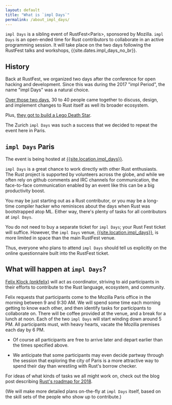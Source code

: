 ```yaml
---
layout: default
title: "What is `impl Days`"
permalink: /about_impl_days/
---
```


`impl Days` is a sibling event of RustFest&lt;Paris&gt;, sponsored by
Mozilla. `impl Days` is an open-ended time for Rust contributors to
collaborate in an active programming session.  It will take place on
the two days following the RustFest talks and workshops,
{{site.dates.impl_days_no_br}}.

## History

Back at RustFest<Zurich>, we organized two days after the conference
for open hacking and development. Since this was during the 2017 "impl
Period", the name "impl Days" was a natural choice.

<a href="https://internals.rust-lang.org/t/the-impl-period-newsletter-2/6034">
Over those two days</a>, 30 to 40 people came together to discuss, design,
and implement changes to Rust itself as well its broader ecosystem.

Plus, <a href="https://botbot.me/mozilla/rust-internals/2017-10-02/?msg=91818378&page=2">they got to build a Lego Death Star</a>.

The Zurich `impl Days` was such a success that we decided to repeat
the event here in Paris.

## `impl Days` Paris

The event is being hosted at <a href="/location/#impl-days-may-28th-and-29th">{{site.location.impl_days}}</a>. 

`impl Days` is a great chance to work directly with other Rust
enthusiasts. The Rust project is supported by volunteers across the
globe, and while we often rely on github comments and IRC channels for
communication, the face-to-face communication enabled by an event like
this can be a big productivity boost.

You may be just starting out as a Rust contributor, or you may be a
long-time compiler hacker who reminisces about the days when Rust was
bootstrapped atop ML. Either way, there's plenty of tasks for all
contributors at `impl Days`.

You do not need to buy a separate ticket for `impl Days`; your Rust
Fest ticket will suffice. However, the `impl Days` venue,
<a href="/location/#impl-days-may-28th-and-29th">{{site.location.impl_days}}</a>,
is more limited in space than the main RustFest venue.

Thus, everyone who plans to attend `impl Days` should tell us
explicitly on the online questionnaire built into the RustFest ticket.

## What will happen at `impl Days`?

<a href="/people/pnkfelix">Felix Klock (pnkfelix)</a> will act as
coordinator, striving to aid participants in their efforts to
contribute to the Rust language, ecosystem, and community.

Felix requests that participants come to the Mozilla Paris office in
the morning between 9 and 9:30 AM. We will spend some time each
morning getting to know each other, and then identify tasks for
participants to collaborate on. There will be coffee provided at the
venue, and a break for a lunch at noon. Each of the two `impl Days`
will start winding down around 5 PM. All participants must, with heavy
hearts, vacate the Mozilla premises each day by 6 PM.

  * Of course all participants are free to arrive later and depart
    earlier than the times specified above.

  * We anticipate that some participants may even decide partway
    through the session that exploring the city of Paris is a more
    attractive way to spend their day than wrestling with Rust's
    borrow checker.

For ideas of what kinds of tasks we all might work on, check out the
blog post describing 
<a href="https://blog.rust-lang.org/2018/03/12/roadmap.html">Rust's roadmap for 2018</a>.

(We will make more detailed plans on-the-fly at `impl Days` itself,
based on the skill sets of the people who show up to contribute.)
